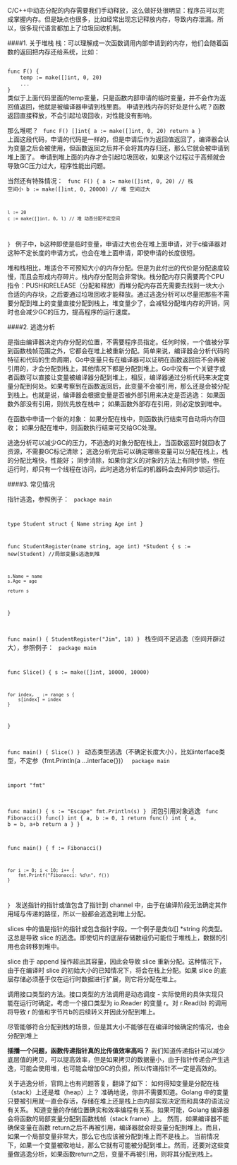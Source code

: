 C/C++中动态分配的内存需要我们手动释放，这么做好处很明显：程序员可以完成掌握内存。但是缺点也很多，比如经常出现忘记释放内存，导致内存泄漏。所以，很多现代语言都加上了垃圾回收机制。


####1. 关于堆栈
栈：可以理解成一次函数调用内部申请到的内存，他们会随着函数的返回把内存还给系统，比如：

<code>
func F() {
	temp := make([]int, 0, 20)
	...
}
</code>
类似于上面代码里面的temp变量，只是函数内部申请的临时变量，并不会作为返回值返回，他就是被编译器申请到栈里面。
申请到栈内存的好处是什么呢？函数返回直接释放，不会引起垃圾回收，对性能没有影响。

那么堆呢？
<code>
func F() []int{
	a := make([]int, 0, 20)
	return a
}
</code>
上面这段代码，申请的代码是一样的，但是申请后作为返回值返回了，编译器会认为变量之后会被使用，但函数返回之后并不会将其内存归还，那么它就会被申请到堆上面了。
申请到堆上面的内存才会引起垃圾回收，如果这个过程过于高频就会导致GC压力过大，程序性能出问题。

当然还有特殊情况：
<code>
func F() {
	a := make([]int, 0, 20)     // 栈 空间小
	b := make([]int, 0, 20000) // 堆 空间过大
 
	l := 20
	c := make([]int, 0, l) // 堆 动态分配不定空间
}
</code>
例子中，b这种即使是临时变量，申请过大也会在堆上面申请，对于c编译器对这种不定长度的申请方式，也会在堆上面申请，即使申请的长度很短。

堆和栈相比，堆适合不可预知大小的内存分配。但是为此付出的代价是分配速度较慢，而且会形成内存碎片。栈内存分配则会非常快。栈分配内存只需要两个CPU指令：PUSH和RELEASE（分配和释放）而堆分配内存首先需要去找到一块大小合适的内存块，之后要通过垃圾回收才能释放。通过逃逸分析可以尽量把那些不需要分配到堆上的变量直接分配到栈上，堆变量少了，会减轻分配堆内存的开销，同时也会减少GC的压力，提高程序的运行速度。

####2. 逃逸分析

是指由编译器决定内存分配的位置，不需要程序员指定。任何时候，一个值被分享到函数栈帧范围之外，它都会在堆上被重新分配。简单来说，编译器会分析代码的特征和代码的生命周期，Go中变量只有在编译器可以证明在函数返回后不会再被引用的，才会分配到栈上，其他情况下都是分配到堆上。Go中没有一个关键字或者函数可以直接让变量被编译器分配到堆上，相反，编译器通过分析代码来决定变量分配到何处。如果考察到在函数返回后，此变量不会被引用，那么还是会被分配到栈上。也就是说，编译器会根据变量是否被外部引用来决定是否逃逸：
如果函数外部没有引用，则优先放在栈中；
如果函数外部存在引用，则必定放到堆中。

在函数中申请一个新的对象：
如果分配在栈中，则函数执行结束可自动将内存回收；
如果分配在堆中，则函数执行结束可交给GC处理。

逃逸分析可以减少GC的压力，不逃逸的对象分配在栈上，当函数返回时就回收了资源，不需要GC标记清除；
逃逸分析完后可以确定哪些变量可以分配在栈上，栈的分配比堆快，性能好；
同步消除，如果你定义的对象的方法上有同步锁，但在运行时，却只有一个线程在访问，此时逃逸分析后的机器码会去掉同步锁运行。

####3. 常见情况

指针逃逸，参照例子：
<code>
package main

type Student struct {
    Name string
    Age  int
}

func StudentRegister(name string, age int) *Student {
    s := new(Student) //局部变量s逃逸到堆

    s.Name = name
    s.Age = age

    return s
}

func main() {
    StudentRegister("Jim", 18)
}
</code>
栈空间不足逃逸（空间开辟过大），参照例子：
<code>
package main

func Slice() {
    s := make([]int, 10000, 10000)

    for index, _ := range s {
        s[index] = index
    }
}

func main() {
    Slice()
}
</code>
动态类型逃逸（不确定长度大小），比如interface类型，不定参（fmt.Println(a ...interface{})）
<code>
package main

import "fmt"

func main() {
    s := "Escape"
    fmt.Println(s)
}
</code>
闭包引用对象逃逸
<code>
func Fibonacci() func() int {
    a, b := 0, 1
    return func() int {
        a, b = b, a+b
        return a
    }
}

func main() {
    f := Fibonacci()

    for i := 0; i < 10; i++ {
        fmt.Printf("Fibonacci: %d\n", f())
    }
}
</code>
发送指针的指针或值包含了指针到 channel 中，由于在编译阶段无法确定其作用域与传递的路径，所以一般都会逃逸到堆上分配。

slices 中的值是指针的指针或包含指针字段。一个例子是类似[] *string 的类型。这总是导致 slice 的逃逸。即使切片的底层存储数组仍可能位于堆栈上，数据的引用也会转移到堆中。

slice 由于 append 操作超出其容量，因此会导致 slice 重新分配。这种情况下，由于在编译时 slice 的初始大小的已知情况下，将会在栈上分配。如果 slice 的底层存储必须基于仅在运行时数据进行扩展，则它将分配在堆上。

调用接口类型的方法。接口类型的方法调用是动态调度 - 实际使用的具体实现只能在运行时确定。考虑一个接口类型为 io.Reader 的变量 r。对 r.Read(b) 的调用将导致 r 的值和字节片b的后续转义并因此分配到堆上。 

尽管能够符合分配到栈的场景，但是其大小不能够在在编译时候确定的情况，也会分配到堆上

<strong>插播一个问题，函数传递指针真的比传值效率高吗？</strong>
我们知道传递指针可以减少底层值的拷贝，可以提高效率，但是如果拷贝的数据量小，由于指针传递会产生逃逸，可能会使用堆，也可能会增加GC的负担，所以传递指针不一定是高效的。

关于逃逸分析，官网上也有问题答复，翻译了如下：
如何得知变量是分配在栈（stack）上还是堆（heap）上？
准确地说，你并不需要知道。Golang 中的变量只要被引用就一直会存活，存储在堆上还是栈上由内部实现决定而和具体的语法没有关系。
知道变量的存储位置确实和效率编程有关系。如果可能，Golang 编译器会将函数的局部变量分配到函数栈帧（stack frame）上。 然而，如果编译器不能确保变量在函数 return之后不再被引用，编译器就会将变量分配到堆上。而且，如果一个局部变量非常大，那么它也应该被分配到堆上而不是栈上。
当前情况下，如果一个变量被取地址，那么它就有可能被分配到堆上。然而，还要对这些变量做逃逸分析，如果函数return之后，变量不再被引用，则将其分配到栈上。


